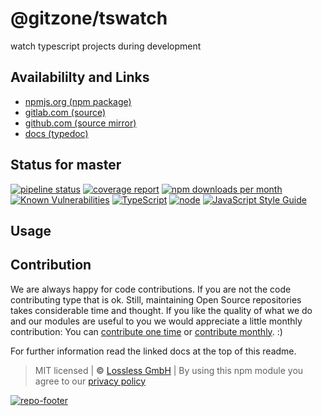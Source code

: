 # @gitzone/tswatch
watch typescript projects during development

## Availabililty and Links
* [npmjs.org (npm package)](https://www.npmjs.com/package/@gitzone/tswatch)
* [gitlab.com (source)](https://gitlab.com/gitzone/tswatch)
* [github.com (source mirror)](https://github.com/gitzone/tswatch)
* [docs (typedoc)](https://gitzone.gitlab.io/tswatch/)

## Status for master
[![pipeline status](https://gitlab.com/gitzone/tswatch/badges/master/pipeline.svg)](https://gitlab.com/gitzone/tswatch/commits/master)
[![coverage report](https://gitlab.com/gitzone/tswatch/badges/master/coverage.svg)](https://gitlab.com/gitzone/tswatch/commits/master)
[![npm downloads per month](https://img.shields.io/npm/dm/@gitzone/tswatch.svg)](https://www.npmjs.com/package/@gitzone/tswatch)
[![Known Vulnerabilities](https://snyk.io/test/npm/@gitzone/tswatch/badge.svg)](https://snyk.io/test/npm/@gitzone/tswatch)
[![TypeScript](https://img.shields.io/badge/TypeScript->=%203.x-blue.svg)](https://nodejs.org/dist/latest-v10.x/docs/api/)
[![node](https://img.shields.io/badge/node->=%2010.x.x-blue.svg)](https://nodejs.org/dist/latest-v10.x/docs/api/)
[![JavaScript Style Guide](https://img.shields.io/badge/code%20style-prettier-ff69b4.svg)](https://prettier.io/)

## Usage


## Contribution

We are always happy for code contributions. If you are not the code contributing type that is ok. Still, maintaining Open Source repositories takes considerable time and thought. If you like the quality of what we do and our modules are useful to you we would appreciate a little monthly contribution: You can [contribute one time](https://lossless.link/contribute-onetime) or [contribute monthly](https://lossless.link/contribute). :)

For further information read the linked docs at the top of this readme.

> MIT licensed | **&copy;** [Lossless GmbH](https://lossless.gmbh)
| By using this npm module you agree to our [privacy policy](https://lossless.gmbH/privacy)

[![repo-footer](https://lossless.gitlab.io/publicrelations/repofooter.svg)](https://maintainedby.lossless.com)
